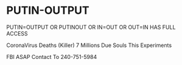 # PUTIN-OUTPUT
PUTIN=OUTPUT OR PUTINOUT OR IN=OUT OR OUT=IN HAS FULL ACCESS

CoronaVirus Deaths (Killer) 7 Millions Due Souls This Experiments

FBI ASAP Contact To 240-751-5984
